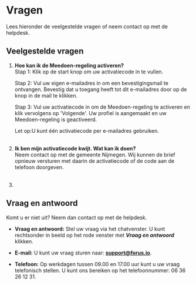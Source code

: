 # Vragen

Lees hieronder de veelgestelde vragen of neem contact op met de helpdesk.

## Veelgestelde vragen
1. **Hoe kan ik de Meedoen-regeling activeren?**<br />
    Stap 1: Klik op de start knop om uw activatiecode in te vullen.

    Stap 2: Vul uw eigen e-mailadres in om een bevestigingsmail te ontvangen. Bevestig dat u toegang heeft tot dit e-mailadres door op de knop in de mail te klikken.

    Stap 3: Vul uw activatiecode in om de Meedoen-regeling te activeren en klik vervolgens op 'Volgende'. Uw profiel is aangemaakt en uw Meedoen-regeling is geactiveerd.

    Let op:U kunt één activatiecode per e-mailadres gebruiken.
    <br />&nbsp;

2. **Ik ben mijn activatiecode kwijt. Wat kan ik doen?**<br />
    Neem contact op met de gemeente Nijmegen. Wij kunnen de brief opnieuw versturen met daarin de activatiecode of de code aan de telefoon doorgeven.
    <br />&nbsp;
3. 

## Vraag en antwoord
Komt u er niet uit? Neem dan contact op met de helpdesk.

- **Vraag en antwoord:** Stel uw vraag via het chatvenster. U kunt rechtsonder in beeld op het rode venster met **_Vraag en antwoord_** klikken.

- **E-mail:** U kunt uw vraag sturen naar: **[support@forus.io](mailto:support@forus.io)**.

- **Telefoon:** Op werkdagen tussen 09.00 en 17.00 uur kunt u uw vraag telefonisch stellen. U kunt ons bereiken op het telefoonnummer: 06 36 26 12 31.
